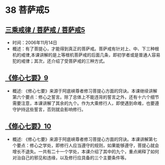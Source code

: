 # 38 菩萨戒5

## [三乘戒律 / 菩萨戒 / 菩萨戒5](https://www.fohuifayu.com/index.php/huideng-jiangtang/sancheng-jielv/pusa-jie/986-l06014)

- 时间：2006年11月14日
- 概述：有了菩提心，才能得到真正的菩萨戒。菩萨戒有针对上、中、下三种根机的戒律,本课讲解的是上等根机菩萨戒的后面几条，即初学者或是普通人容易犯的戒律；其次，还介绍了受菩萨戒的三种方式。

## [《修心七要》9](https://www.fohuifayu.com/index.php/huideng-jiangtang/jingdian-jiedu/xiuxin-qiyao/971-l05021)

- 概述:
《修心七要》来源于阿底峡尊者修习菩提心方面的窍诀。本课继续讲解第六个要点：修心之誓言。除了总体上不能违背的誓言之外，还有十六个细节需要注意，本课讲解了其余的九个。作为大乘修行人，即使遇到命难，也要遵守护持这些誓言，否则就会影响修行。

## [《修心七要》10](https://www.fohuifayu.com/index.php/huideng-jiangtang/jingdian-jiedu/xiuxin-qiyao/972-l05022)

- 概述:
《修心七要》来源于阿底峡尊者修习菩提心方面的窍诀。本课讲解第七个要点：修心之学处，即修行人应当遵守的规则，如果能够遵守，菩提心就会增长不退失。一共有二十一个学处，本课介绍了其中的九个，重点阐释了如何对治自己的邪见和违缘，以及修行应具备的三个主要条件等。